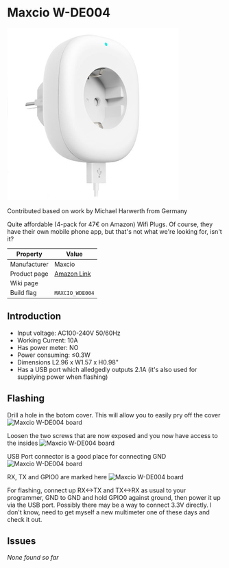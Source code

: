 # Maxcio W-DE004

![Maxcio W-DE004](images/devices/maxcio-w-de004.jpg)

Contributed based on work by Michael Harwerth from Germany

Quite affordable (4-pack for 47€ on Amazon) Wifi Plugs. Of course, they have their own mobile phone app, but that's not what we're looking for, isn't it? 

|Property|Value|
|---|---|
|Manufacturer|Maxcio|
|Product page|[Amazon Link](https://amzn.to/2P7CHqA)|
|Wiki page||
|Build flag|`MAXCIO_WDE004`|

## Introduction

* Input voltage: AC100-240V 50/60Hz
* Working Current: 10A
* Has power meter: NO
* Power consuming: ≤0.3W
* Dimensions L2.96 x W1.57 x H0.98"
* Has a USB port which alledgedly outputs 2.1A (it's also used for supplying power when flashing)

## Flashing

Drill a hole in the botom cover. This will allow you to easily pry off the cover
![Maxcio W-DE004 board](images/flashing/maxcio-w-de004-flash1.jpg)

Loosen the two screws that are now exposed and you now have access to the insides
![Maxcio W-DE004 board](images/flashing/maxcio-w-de004-flash2.jpg)

USB Port connector is a good place for connecting GND
![Maxcio W-DE004 board](images/flashing/maxcio-w-de004-flash3.jpg)

RX, TX and GPIO0 are marked here
![Maxcio W-DE004 board](images/flashing/maxcio-w-de004-flash4.jpg)

For flashing, connect up RX<->TX and TX<->RX as usual to your programmer, GND to GND and hold GPIO0 against ground, then power it up via the USB port. 
Possibly there may be a way to connect 3.3V directly. I don't know, need to get myself a new multimeter one of these days and check it out. 
## Issues

*None found so far* 
